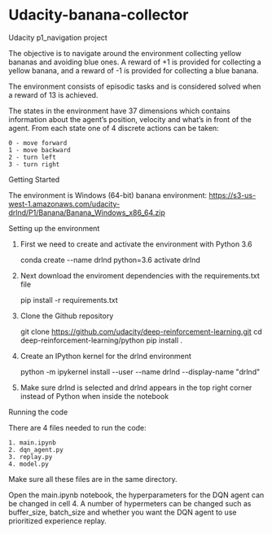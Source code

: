 # Udacity-banana-collector
Udacity p1_navigation project
 
The objective is to navigate around the environment collecting yellow bananas and avoiding blue ones. 
A reward of +1 is provided for collecting a yellow banana, and a reward of -1 is provided for collecting a blue banana.

The environment consists of episodic tasks and is considered solved when a reward of 13 is achieved.

The states in the environment have 37 dimensions which contains information about the agent’s position, 
velocity and what’s in front of the agent. From each state one of 4 discrete actions can be taken: 
 
	0 - move forward
	1 - move backward
	2 - turn left
	3 - turn right

Getting Started

The environment is Windows (64-bit) banana environment: https://s3-us-west-1.amazonaws.com/udacity-drlnd/P1/Banana/Banana_Windows_x86_64.zip

Setting up the environment

1. First we need to create and activate the environment with Python 3.6

	conda create --name drlnd python=3.6 
	activate drlnd

2. Next download the enviroment dependencies with the requirements.txt file

	pip install -r requirements.txt

3. Clone the Github repository 

	git clone https://github.com/udacity/deep-reinforcement-learning.git
	cd deep-reinforcement-learning/python
	pip install .

4. Create an IPython kernel for the drlnd environment

	python -m ipykernel install --user --name drlnd --display-name "drlnd"

5. Make sure drlnd is selected and drlnd appears in the top right corner instead of Python when inside the notebook

Running the code

There are 4 files needed to run the code:

	1. main.ipynb
	2. dqn_agent.py
	3. replay.py
	4. model.py

Make sure all these files are in the same directory.

Open the main.ipynb notebook, the hyperparameters for the DQN agent can be changed in cell 4. A number of hypermeters can be changed such as buffer_size, batch_size and whether you want the DQN agent to use prioritized experience replay.


